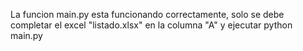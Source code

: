 
La funcion main.py esta funcionando correctamente, solo se debe completar el excel "listado.xlsx" en la columna "A" y ejecutar python main.py
